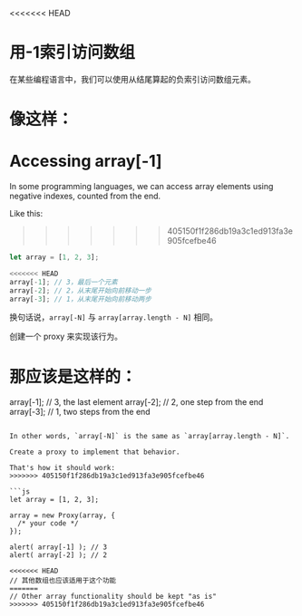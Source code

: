 
<<<<<<< HEAD
# 用-1索引访问数组

在某些编程语言中，我们可以使用从结尾算起的负索引访问数组元素。

像这样：
=======
# Accessing array[-1]

In some programming languages, we can access array elements using negative indexes, counted from the end.

Like this:
>>>>>>> 405150f1f286db19a3c1ed913fa3e905fcefbe46

```js
let array = [1, 2, 3];

<<<<<<< HEAD
array[-1]; // 3，最后一个元素
array[-2]; // 2，从末尾开始向前移动一步
array[-3]; // 1，从末尾开始向前移动两步
```

换句话说，`array[-N]` 与 `array[array.length - N]` 相同。

创建一个 proxy 来实现该行为。

那应该是这样的：
=======
array[-1]; // 3, the last element
array[-2]; // 2, one step from the end
array[-3]; // 1, two steps from the end
```

In other words, `array[-N]` is the same as `array[array.length - N]`.

Create a proxy to implement that behavior.

That's how it should work:
>>>>>>> 405150f1f286db19a3c1ed913fa3e905fcefbe46

```js
let array = [1, 2, 3];

array = new Proxy(array, {
  /* your code */
});

alert( array[-1] ); // 3
alert( array[-2] ); // 2

<<<<<<< HEAD
// 其他数组也应该适用于这个功能
=======
// Other array functionality should be kept "as is"
>>>>>>> 405150f1f286db19a3c1ed913fa3e905fcefbe46
```
